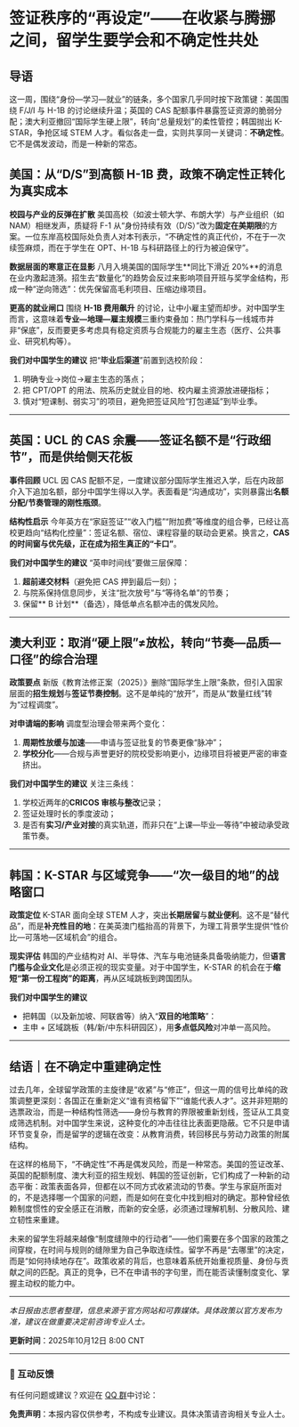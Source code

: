 # 签证秩序的“再设定”——在收紧与腾挪之间，留学生要学会和不确定性共处

## 导语
这一周，围绕“身份—学习—就业”的链条，多个国家几乎同时按下政策键：美国围绕 F/J/I 与 H-1B 的讨论继续升温；英国的 CAS 配额事件暴露签证资源的脆弱分配；澳大利亚撤回“国际学生硬上限”，转向“总量规划”的柔性管控；韩国抛出 K-STAR，争抢区域 STEM 人才。看似各走一盘，实则共享同一关键词：**不确定性**。它不是偶发波动，而是一种新的常态。

## 美国：从“D/S”到高额 H-1B 费，政策不确定性正转化为真实成本

**校园与产业的反弹在扩散**
美国高校（如波士顿大学、布朗大学）与产业组织（如 NAM）相继发声，质疑将 F-1 从“身份持续有效（D/S）”改为**固定在美期限**的方案。一位东岸高校国际处负责人对本刊表示，“不确定性的真正代价，不在于一次续签麻烦，而在于学生在 OPT、H-1B 与科研路径上的行为被迫保守”。

**数据层面的寒意正在显影**
八月入境美国的国际学生**同比下滑近 20%**的消息在业内激起涟漪。招生去“数量化”的趋势会反过来影响项目开班与奖学金结构，形成一种“逆向筛选”：优先保留高毛利项目、压缩边缘项目。

**更高的就业闸口**
围绕 **H-1B 费用飙升** 的讨论，让中小雇主望而却步。对中国学生而言，这意味着**专业—地理—雇主规模**三重约束叠加：热门学科与一线城市并非“保底”，反而要更多考虑具有稳定资质与合规能力的雇主生态（医疗、公共事业、研究机构等）。

**我们对中国学生的建议**
把“**毕业后渠道**”前置到选校阶段：

1. 明确专业→岗位→雇主生态的落点；
2. 把 CPT/OPT 的用法、院系历史就业目的地、校内雇主资源放进硬指标；
3. 慎对“短课制、弱实习”的项目，避免把签证风险“打包递延”到毕业季。

------

## 英国：UCL 的 CAS 余震——签证名额不是“行政细节”，而是供给侧天花板

**事件回顾**
UCL 因 CAS 配额不足，一度建议部分国际学生推迟入学，后在内政部介入下追加名额，部分中国学生得以入学。表面看是“沟通成功”，实则暴露出**名额分配/节奏管理的刚性瓶颈**。

**结构性启示**
今年英方在“家庭签证”“收入门槛”“附加费”等维度的组合拳，已经让高校更趋向“结构化控量”：签证名额、宿位、课程容量的联动会更紧。换言之，**CAS 的时间窗与优先级，正在成为招生真正的“卡口”**。

**我们对中国学生的建议**
 “英申时间线”要做三层保障：

1. **超前递交材料**（避免把 CAS 押到最后一刻）；
2. 与院系保持信息同步，关注“批次放号”与“等待名单”的节奏；
3. 保留** B 计划**（备选），降低单点名额冲击的偶发风险。

---

## 澳大利亚：取消“硬上限”≠放松，转向“节奏—品质—口径”的综合治理

**政策要点**
新版《教育法修正案（2025）》删除“国际学生上限”条款，但引入国家层面的**招生规划**与**签证节奏控制**。这不是单纯的“放开”，而是从“数量红线”转为“过程调度”。

**对申请端的影响**
调度型治理会带来两个变化：

1. **周期性放缓与加速**——申请与签证批复的节奏更像“脉冲”；
2. **学校分化**——合规与声誉更好的院校受影响更小，边缘项目将被更严密的审查挤出。

**我们对中国学生的建议**
关注三条线：

1. 学校近两年的**CRICOS 审核与整改**记录；
2. 签证处理时长的季度波动；
3. 是否有**实习/产业对接**的真实轨道，而非只在“上课—毕业—等待”中被动承受政策节奏。

---

## 韩国：K-STAR 与区域竞争——“次一级目的地”的战略窗口

**政策定位**
K-STAR 面向全球 STEM 人才，突出**长期居留**与**就业便利**。这不是“替代品”，而是**补充性目的地**：在美英澳门槛抬高的背景下，为理工背景学生提供“性价比—可落地—区域机会”的组合。

**现实评估**
韩国的产业结构对 AI、半导体、汽车与电池链条具备吸纳能力，但**语言门槛与企业文化**是必须正视的现实变量。对于中国学生，K-STAR 的机会在于**缩短“第一份工程岗”的距离**，再从区域跳板到跨国团队。

**我们对中国学生的建议**

- 把韩国（以及新加坡、阿联酋等）纳入“**双目的地策略**”：
- 主申 + 区域跳板（韩/新/中东科研园区），用**多点低风险**对冲单一高风险。

---

## 结语｜在不确定中重建确定性

过去几年，全球留学政策的主旋律是“收紧”与“修正”，但这一周的信号比单纯的政策调整更深刻：各国正在重新定义“谁有资格留下”“谁能代表人才”。这并非短期的选票政治，而是一种结构性筛选——身份与教育的界限被重新划线，签证从工具变成筛选机制。对中国学生来说，这种变化的冲击往往比表面更隐蔽。它不只是申请环节变复杂，而是留学的逻辑在改变：从教育消费，转回移民与劳动力政策的附属结构。

在这样的格局下，“不确定性”不再是偶发风险，而是一种常态。美国的签证改革、英国的配额制度、澳大利亚的招生规划、韩国的签证创新，它们构成了一种新的动态平衡：政策表面各异，但都在以不同方式收紧流动的节奏。学生与家庭所面对的，不是选择哪一个国家的问题，而是如何在变化中找到相对的确定。那种曾经依赖制度惯性的安全感正在消散，而新的安全感，必须通过理解机制、分散风险、建立韧性来重建。

未来的留学生将越来越像“制度缝隙中的行动者”——他们需要在多个国家的政策之间穿梭，在时间与规则的缝隙里为自己争取连续性。留学不再是“去哪里”的决定，而是“如何持续地存在”。政策收紧的背后，也意味着系统开始重视质量、身份与贡献之间的匹配。真正的竞争，已不在申请书的字句里，而在能否读懂制度变化、掌握主动权的能力中。

---

*本日报由志愿者整理，信息来源于官方网站和可靠媒体。具体政策以官方发布为准，建议在做重要决定前咨询专业人士。*

**更新时间**：2025年10月12日 8:00 CNT  

---

### 📮 互动反馈

有任何问题或建议？欢迎在 [QQ 群](https://home.vineshore.org/)中讨论：

**免责声明**：本报内容仅供参考，不构成专业建议。具体决策请咨询相关专业人士。